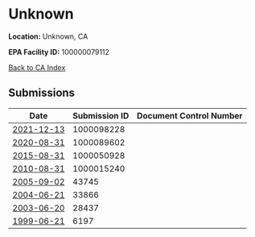 # Unknown

**Location:** Unknown, CA

**EPA Facility ID:** 100000079112

[Back to CA Index](../../index.md)

## Submissions

| Date | Submission ID | Document Control Number |
|------|--------------|-------------------------|
| [2021-12-13](submissions/1000098228.md) | 1000098228 |  |
| [2020-08-31](submissions/1000089602.md) | 1000089602 |  |
| [2015-08-31](submissions/1000050928.md) | 1000050928 |  |
| [2010-08-31](submissions/1000015240.md) | 1000015240 |  |
| [2005-09-02](submissions/43745.md) | 43745 |  |
| [2004-06-21](submissions/33866.md) | 33866 |  |
| [2003-06-20](submissions/28437.md) | 28437 |  |
| [1999-06-21](submissions/6197.md) | 6197 |  |
